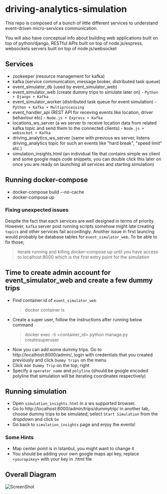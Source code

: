 # driving-analytics-simulation
This repo is composed of a bunch of little different services to understand event-driven micro-services communication.

You will also have conceptual info about building web applications built on top of python/django, RESTful APIs built on top of node.js/express, websockets servers built on top of node.js/websocket

## Services
- zookeeper (resource management for kafka)
- kafka (service communication, message broker, distributed task queue)
- event_simulator_db (used by event_simulator_web)
- event_simulator_web (create dummy trips to simulate later on) - `Python + Django + Kafka`
- event_simulator_worker (distributed task queue for event simulation) - `Python + Kafka + Multiprocessing`
- event_handler_api (REST API for receving events like location, driver behaviour etc) - `Node.js + Express + Kafka`
- locations_ws_server (a ws server to receive location data from related kafka topic and send them to the connected clients) -  `Node.js + websocket + Kafka`
- driving_analytics_ws_server (same with previous ws server, listens driving_analytics topic for such an events like "hard break", "speed limit" etc.)
- simulation_insights.html (an individual file that contains simple ws client and some google maps code snippets, you can double click this later on once you are ready on launching all services and starting simulation)

## Running docker-compose
- docker-compose build --no-cache
- docker-compose up
### Fixing unexpected issues
Despite the fact that each services are well designed in terms of priority. However, `kafka` server post running scripts somehow might late creating `topics` and other services fail accordingly.  Another issue in first launcing would probably be database tables for `event_simulator_web`. To be able to fix those;
>  iterate running and killing docker-compose up until you have access to localhost:8000 which is the first entry point for the simulation

## Time to create admin account for event_simulator_web and create a few dummy trips
- Find container id of `event_simulator_web` 
     >    docker container ls
- Create a super user, follow the instructions after running below command
     >    docker exec -ti <container_id> python manage.py createsuperuser
 - Now you can add some dummy trips. Go to http://localhost:8000/admin/, login with credentials that you created previously and click `Dummy trips` on the menu
 - Click `Add Dummy Trip` on the top, right
 - Specify a `operator name` and `polyline` (should be google encoded polyline that simulation will be iterating coordinates respectively)

##  Running simulation
- Open `simulation_insights.html` in a ws supported browser.
- Go to http://localhost:8000/admin/trips/dummytrip/ in another tab, choose dummy trips to be simulated, select `Start Simulation` from the dropdown and click `Go`
- Go back to `simulation_insights` page and enjoy the events!
### Some Hints
- Map center point is in Istanbul, you might want to change it
- You should be adding your own google maps api key, replace `<yourapikey>` with your key in .html file 

## Overall Diagram
![ScreenShot](https://raw.github.com/baranbartu/driving-analytics-simulation/master/diagram.png)
